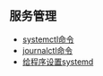 ## 服务管理

+ [systemctl命令](https://github.com/HudsonWu/linuxStudying/blob/master/common/service/systemctl.md)
+ [journalctl命令](https://github.com/HudsonWu/linuxStudying/blob/master/common/service/journalctl.md)
+ [给程序设置systemd](https://github.com/HudsonWu/linuxStudying/tree/master/common/service/system)
